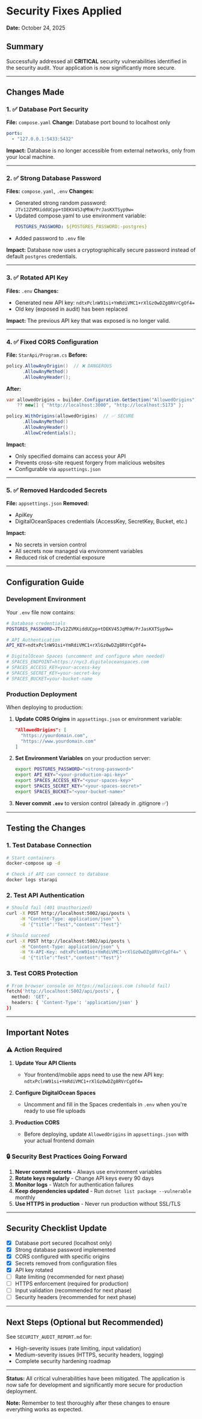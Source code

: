 # Security Fixes Applied

**Date:** October 24, 2025

## Summary

Successfully addressed all **CRITICAL** security vulnerabilities identified in the security audit. Your application is now significantly more secure.

---

## Changes Made

### 1. ✅ Database Port Security
**File:** `compose.yaml`
**Change:** Database port bound to localhost only
```yaml
ports:
  - "127.0.0.1:5433:5432"
```
**Impact:** Database is no longer accessible from external networks, only from your local machine.

---

### 2. ✅ Strong Database Password
**Files:** `compose.yaml`, `.env`
**Changes:**
- Generated strong random password: `JTv12ZVMXiddUCpp+tDEKV45JqMhW/PrJasKXTSyp9w=`
- Updated compose.yaml to use environment variable:
  ```yaml
  POSTGRES_PASSWORD: ${POSTGRES_PASSWORD:-postgres}
  ```
- Added password to `.env` file

**Impact:** Database now uses a cryptographically secure password instead of default `postgres` credentials.

---

### 3. ✅ Rotated API Key
**Files:** `.env`
**Changes:**
- Generated new API key: `ndtxPclnW91si+YmRdiVMC1+rXlGz0wDZg8RVrCgOf4=`
- Old key (exposed in audit) has been replaced

**Impact:** The previous API key that was exposed is no longer valid.

---

### 4. ✅ Fixed CORS Configuration
**File:** `StarApi/Program.cs`
**Before:**
```csharp
policy.AllowAnyOrigin()  // ❌ DANGEROUS
      .AllowAnyMethod()
      .AllowAnyHeader();
```

**After:**
```csharp
var allowedOrigins = builder.Configuration.GetSection("AllowedOrigins").Get<string[]>()
    ?? new[] { "http://localhost:3000", "http://localhost:5173" };

policy.WithOrigins(allowedOrigins)  // ✅ SECURE
      .AllowAnyMethod()
      .AllowAnyHeader()
      .AllowCredentials();
```

**Impact:**
- Only specified domains can access your API
- Prevents cross-site request forgery from malicious websites
- Configurable via `appsettings.json`

---

### 5. ✅ Removed Hardcoded Secrets
**File:** `appsettings.json`
**Removed:**
- ApiKey
- DigitalOceanSpaces credentials (AccessKey, SecretKey, Bucket, etc.)

**Impact:**
- No secrets in version control
- All secrets now managed via environment variables
- Reduced risk of credential exposure

---

## Configuration Guide

### Development Environment

Your `.env` file now contains:
```bash
# Database credentials
POSTGRES_PASSWORD=JTv12ZVMXiddUCpp+tDEKV45JqMhW/PrJasKXTSyp9w=

# API Authentication
API_KEY=ndtxPclnW91si+YmRdiVMC1+rXlGz0wDZg8RVrCgOf4=

# DigitalOcean Spaces (uncomment and configure when needed)
# SPACES_ENDPOINT=https://nyc3.digitaloceanspaces.com
# SPACES_ACCESS_KEY=your-access-key
# SPACES_SECRET_KEY=your-secret-key
# SPACES_BUCKET=your-bucket-name
```

### Production Deployment

When deploying to production:

1. **Update CORS Origins** in `appsettings.json` or environment variable:
   ```json
   "AllowedOrigins": [
     "https://yourdomain.com",
     "https://www.yourdomain.com"
   ]
   ```

2. **Set Environment Variables** on your production server:
   ```bash
   export POSTGRES_PASSWORD="<strong-password>"
   export API_KEY="<your-production-api-key>"
   export SPACES_ACCESS_KEY="<your-spaces-key>"
   export SPACES_SECRET_KEY="<your-spaces-secret>"
   export SPACES_BUCKET="<your-bucket-name>"
   ```

3. **Never commit `.env`** to version control (already in .gitignore ✅)

---

## Testing the Changes

### 1. Test Database Connection
```bash
# Start containers
docker-compose up -d

# Check if API can connect to database
docker logs starapi
```

### 2. Test API Authentication
```bash
# Should fail (401 Unauthorized)
curl -X POST http://localhost:5002/api/posts \
     -H "Content-Type: application/json" \
     -d '{"title":"Test","content":"Test"}'

# Should succeed
curl -X POST http://localhost:5002/api/posts \
     -H "Content-Type: application/json" \
     -H "X-API-Key: ndtxPclnW91si+YmRdiVMC1+rXlGz0wDZg8RVrCgOf4=" \
     -d '{"title":"Test","content":"Test"}'
```

### 3. Test CORS Protection
```bash
# From browser console on https://malicious.com (should fail)
fetch('http://localhost:5002/api/posts', {
  method: 'GET',
  headers: { 'Content-Type': 'application/json' }
})
```

---

## Important Notes

### ⚠️ Action Required

1. **Update Your API Clients**
   - Your frontend/mobile apps need to use the new API key: `ndtxPclnW91si+YmRdiVMC1+rXlGz0wDZg8RVrCgOf4=`

2. **Configure DigitalOcean Spaces**
   - Uncomment and fill in the Spaces credentials in `.env` when you're ready to use file uploads

3. **Production CORS**
   - Before deploying, update `AllowedOrigins` in `appsettings.json` with your actual frontend domain

### 🔒 Security Best Practices Going Forward

1. **Never commit secrets** - Always use environment variables
2. **Rotate keys regularly** - Change API keys every 90 days
3. **Monitor logs** - Watch for authentication failures
4. **Keep dependencies updated** - Run `dotnet list package --vulnerable` monthly
5. **Use HTTPS in production** - Never run production without SSL/TLS

---

## Security Checklist Update

- [x] Database port secured (localhost only)
- [x] Strong database password implemented
- [x] CORS configured with specific origins
- [x] Secrets removed from configuration files
- [x] API key rotated
- [ ] Rate limiting (recommended for next phase)
- [ ] HTTPS enforcement (required for production)
- [ ] Input validation (recommended for next phase)
- [ ] Security headers (recommended for next phase)

---

## Next Steps (Optional but Recommended)

See `SECURITY_AUDIT_REPORT.md` for:
- High-severity issues (rate limiting, input validation)
- Medium-severity issues (HTTPS, security headers, logging)
- Complete security hardening roadmap

---

**Status:** All critical vulnerabilities have been mitigated. The application is now safe for development and significantly more secure for production deployment.

**Note:** Remember to test thoroughly after these changes to ensure everything works as expected.
